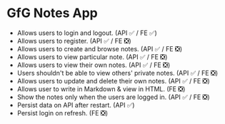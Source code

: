 # GfG Notes App

- Allows users to login and logout. (API ✅ / FE ✅)
- Allows users to register. (API ✅ / FE ❎)
- Allows users to create and browse notes. (API ✅ / FE ❎)
- Allows users to view particular note. (API ✅ / FE ❎)
- Allows users to view their own notes. (API ✅ / FE ❎)
- Users shouldn't be able to view others' private notes. (API ✅ / FE ❎)
- Allows users to update and delete their own notes. (API ✅ / FE ❎)
- Allows user to write in Markdown & view in HTML. (FE ❎)
- Show the notes only when the users are logged in. (API ✅ / FE ❎)
- Persist data on API after restart. (API ✅)
- Persist login on refresh. (FE ❎)
